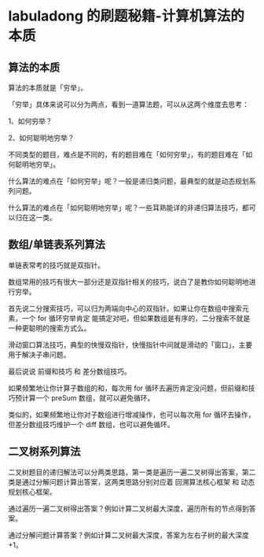 # labuladong 的刷题秘籍-计算机算法的本质

## 算法的本质

算法的本质就是「穷举」。

「穷举」具体来说可以分为两点，看到⼀道算法题，可以从这两个维度去思考： 

1、如何穷举？ 

2、如何聪明地穷举？ 

不同类型的题⽬，难点是不同的，有的题⽬难在「如何穷举」，有的题⽬难在「如何聪明地穷举」。 

什么算法的难点在「如何穷举」呢？⼀般是递归类问题，最典型的就是动态规划系列问题。 

什么算法的难点在「如何聪明地穷举」呢？⼀些⽿熟能详的⾮递归算法技巧，都可以归在这⼀类。 

## 数组/单链表系列算法

单链表常考的技巧就是双指针。

数组常⽤的技巧有很⼤⼀部分还是双指针相关的技巧，说⽩了是教你如何聪明地进⾏穷举。 

⾸先说⼆分搜索技巧，可以归为两端向中⼼的双指针。如果让你在数组中搜索元素，⼀个 for 循环穷举肯定 能搞定对吧，但如果数组是有序的，⼆分搜索不就是⼀种更聪明的搜索⽅式么。 

滑动窗⼝算法技巧，典型的快慢双指针，快慢指针中间就是滑动的「窗⼝」，主要⽤于解决⼦串问题。

最后说说 前缀和技巧 和 差分数组技巧。 

如果频繁地让你计算⼦数组的和，每次⽤ for 循环去遍历肯定没问题，但前缀和技巧预计算⼀个 preSum 数组，就可以避免循环。 

类似的，如果频繁地让你对⼦数组进⾏增减操作，也可以每次⽤ for 循环去操作，但差分数组技巧维护⼀个 diff 数组，也可以避免循环。 

## 二叉树系列算法

⼆叉树题⽬的递归解法可以分两类思路，第⼀类是遍历⼀遍⼆叉树得出答案，第⼆类是通过分解问题计算出答案，这两类思路分别对应着 回溯算法核⼼框架 和 动态规划核⼼框架。 

通过遍历⼀遍⼆叉树得出答案？例如计算二叉树最大深度，遍历所有的节点得到答案。

通过分解问题计算答案？例如计算二叉树最大深度，答案为左右子树的最大深度+1。



